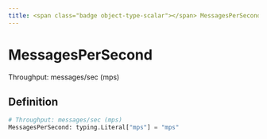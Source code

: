 ```yaml
---
title: <span class="badge object-type-scalar"></span> MessagesPerSecond
---
```

# <span class="badge object-type-scalar"></span> MessagesPerSecond

Throughput: messages/sec (mps)

## Definition

```python
# Throughput: messages/sec (mps)
MessagesPerSecond: typing.Literal["mps"] = "mps"
```
